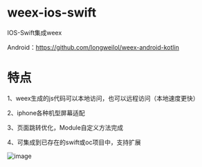 # weex-ios-swift
IOS-Swift集成weex

Android：https://github.com/longweilol/weex-android-kotlin

# 特点
1、weex生成的js代码可以本地访问，也可以远程访问（本地速度更快）

2、iphone各种机型屏幕适配

3、页面跳转优化，Module自定义方法完成

4、可集成到已存在的swift或oc项目中，支持扩展

 ![image](https://i.loli.net/2019/04/19/5cb987ab17305.png)
